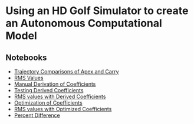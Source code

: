 # Using an HD Golf Simulator to create an Autonomous Computational Model



## Notebooks
- [Trajectory Comparisons of Apex and Carry](https://github.com/JBerg0714/Golf_Simulation_Machine/blob/master/Jupyter%20Notebooks%20/golf-ball-rk4-v3.ipynb)
- [RMS Values](https://github.com/JBerg0714/Golf_Simulation_Machine/blob/master/Jupyter%20Notebooks%20/golf-ball-rk4-v4.ipynb)
- [Manual Derivation of Coefficients](https://github.com/JBerg0714/Golf_Simulation_Machine/blob/master/Jupyter%20Notebooks%20/golf-ball-rk4-v5.ipynb)
- [Testing Derived Coefficients](https://github.com/JBerg0714/Golf_Simulation_Machine/blob/master/Jupyter%20Notebooks%20/golf-ball-rk4-v6-(TESTDATA).ipynb)
- [RMS values with Derived Coefficients](https://github.com/JBerg0714/Golf_Simulation_Machine/blob/master/Jupyter%20Notebooks%20/golf-ball-rk4-v7-(TESTDATA).ipynb)
- [Optimization of Coefficients](https://github.com/JBerg0714/Golf_Simulation_Machine/blob/master/Jupyter%20Notebooks%20/golf-ball-rk4-v8-(TESTDATA).ipynb)
- [RMS values with Optimized Coefficients](https://github.com/JBerg0714/Golf_Simulation_Machine/blob/master/Jupyter%20Notebooks%20/golf-ball-rk4-v9.ipynb)
- [Percent Difference](https://github.com/JBerg0714/Golf_Simulation_Machine/blob/master/Jupyter%20Notebooks%20/golf-ball-rk4-v10.ipynb)
